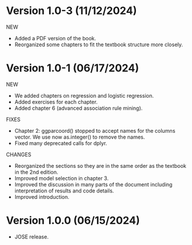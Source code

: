 # Version 1.0-3 (11/12/2024)

NEW
* Added a PDF version of the book.
* Reorganized some chapters to fit the textbook structure more closely.

# Version 1.0-1 (06/17/2024)

NEW
* We added chapters on regression and logistic regression.
* Added exercises for each chapter.
* Added chapter 6 (advanced association rule mining).

FIXES
* Chapter 2: ggparcoord() stopped to accept names for the columns vector. We use
  now as.integer() to remove the names.
* Fixed many deprecated calls for dplyr.

CHANGES
* Reorganized the sections so they are in the same order as the textbook in 
 the 2nd edition.
* Improved model selection in chapter 3.
* Improved the discussion in many parts of the document including interpretation
  of results and code details.
* Improved introduction.


# Version 1.0.0 (06/15/2024)

* JOSE release.
